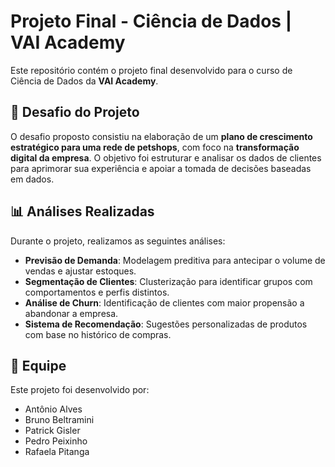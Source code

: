 # Projeto Final - Ciência de Dados | VAI Academy

Este repositório contém o projeto final desenvolvido para o curso de Ciência de Dados da **VAI Academy**.

## 🐾 Desafio do Projeto

O desafio proposto consistiu na elaboração de um **plano de crescimento estratégico para uma rede de petshops**, com foco na **transformação digital da empresa**. O objetivo foi estruturar e analisar os dados de clientes para aprimorar sua experiência e apoiar a tomada de decisões baseadas em dados.

## 📊 Análises Realizadas

Durante o projeto, realizamos as seguintes análises:

- **Previsão de Demanda**: Modelagem preditiva para antecipar o volume de vendas e ajustar estoques.
- **Segmentação de Clientes**: Clusterização para identificar grupos com comportamentos e perfis distintos.
- **Análise de Churn**: Identificação de clientes com maior propensão a abandonar a empresa.
- **Sistema de Recomendação**: Sugestões personalizadas de produtos com base no histórico de compras.

## 👥 Equipe

Este projeto foi desenvolvido por:

- Antônio Alves  
- Bruno Beltramini  
- Patrick Gisler  
- Pedro Peixinho  
- Rafaela Pitanga

